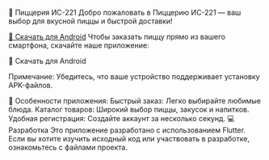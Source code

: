 🍕 Пиццерия ИС-221
Добро пожаловать в Пиццерию ИС-221 — ваш выбор для вкусной пиццы и быстрой доставки!

[📲 Скачать для Android](https://github.com/GsaiberS/Pizza221_App/build/app/outputs/flutter-apkapp-release.apk)
Чтобы заказать пиццу прямо из вашего смартфона, скачайте наше приложение:

📲 Скачать для Android

Примечание: Убедитесь, что ваше устройство поддерживает установку APK-файлов. 

🌟 Особенности приложения:
Быстрый заказ: Легко выбирайте любимые блюда.
Каталог товаров: Широкий выбор пиццы, закусок и напитков.
Удобная регистрация: Создайте аккаунт за несколько секунд.
💻 Разработка
Это приложение разработано с использованием Flutter. Если вы хотите изучить исходный код или участвовать в разработке, ознакомьтесь с файлами проекта.